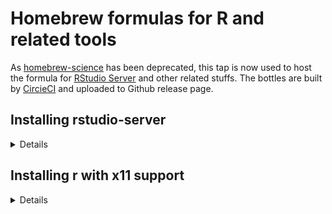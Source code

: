 # Homebrew formulas for R and related tools

As [homebrew-science](https://github.com/Homebrew/homebrew-science) has been
deprecated, this tap is now used to host the formula for [RStudio
Server](https://www.rstudio.com/products/rstudio/download-server/) and other related stuffs. The
bottles are built by [CircieCI](https://circleci.com/gh/randy3k/homebrew-r) and uploaded to Github release page.


## Installing rstudio-server

<details>

Although this formula should also work for Linuxbrew, but we will focus on macOS Homebrew.

1. add this tap and install `rstudio-server`

```sh
brew tap randy3k/r
brew install rstudio-server
```

2. register RStudio Server daemon

```sh
# unload the daemon if it has previously installed
# sudo launchctl unload -w /Library/LaunchDaemons/com.rstudio.launchd.rserver.plist
sudo cp /usr/local/opt/rstudio-server/extras/launchd/com.rstudio.launchd.rserver.plist /Library/LaunchDaemons/
sudo launchctl load -w /Library/LaunchDaemons/com.rstudio.launchd.rserver.plist
```

3. install the PAM configuration

```sh
sudo cp /usr/local/opt/rstudio-server/extras/pam/rstudio /etc/pam.d/
```

4. authenticate users with id > 500. Add the following line to `/etc/rstudio/rserver.conf`

```sh
auth-minimum-user-id=500
```

5. start `rstudio-server`
```
sudo rstudio-server start
```

</details>


## Installing r with x11 support

<details>

1. add this tap and install `r-x11`

```sh
brew tap randy3k/r
brew install r-x11
```
</details>
